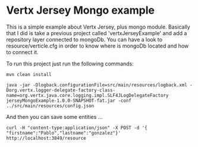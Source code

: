 # Vertx Jersey Mongo example

This is a simple example about Vertx Jersey, plus mongo module. Basically that I did is take a previous project called 'vertxJerseyExample' and add a repository layer connected to mongoDb. 
You can have a look to resource/verticle.cfg in order to know where is mongoDb located and how to connect it. 


To run this project just run the following commands:

 ```
mvn clean install

java -jar -Dlogback.configurationFile=src/main/resources/logback.xml -Dorg.vertx.logger-delegate-factory-class-name=org.vertx.java.core.logging.impl.SLF4JLogDelegateFactory jerseyMongoExample-1.0.0-SNAPSHOT-fat.jar -conf ../src/main/resources/config.json
 ```
 
 And then you can save some entities ... 
 
  ```
  curl -H "content-type:application/json" -X POST -d '{ "firstname":"Pablo","lastname":"gonzalez"}' http://localhost:3849/resource
  ```
